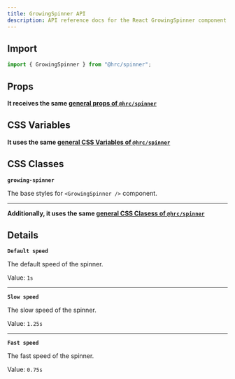```yaml
---
title: GrowingSpinner API
description: API reference docs for the React GrowingSpinner component
---
```


## Import

```js
import { GrowingSpinner } from "@hrc/spinner";
```

## Props

**It receives the same [general props of
`@hrc/spinner`](/hrc/packages/spinner#props)**

## CSS Variables

**It uses the same [general CSS Variables of
`@hrc/spinner`](/hrc/packages/spinner#css-variables)**

## CSS Classes

**`growing-spinner`**

The base styles for `<GrowingSpinner />` component.

---

**Additionally, it uses the same [general CSS Clasess of
`@hrc/spinner`](/hrc/packages/spinner#css-classes)**

## Details

**`Default speed`**

The default speed of the spinner.

Value: `1s`

---

**`Slow speed`**

The slow speed of the spinner.

Value: `1.25s`

---

**`Fast speed`**

The fast speed of the spinner.

Value: `0.75s`
